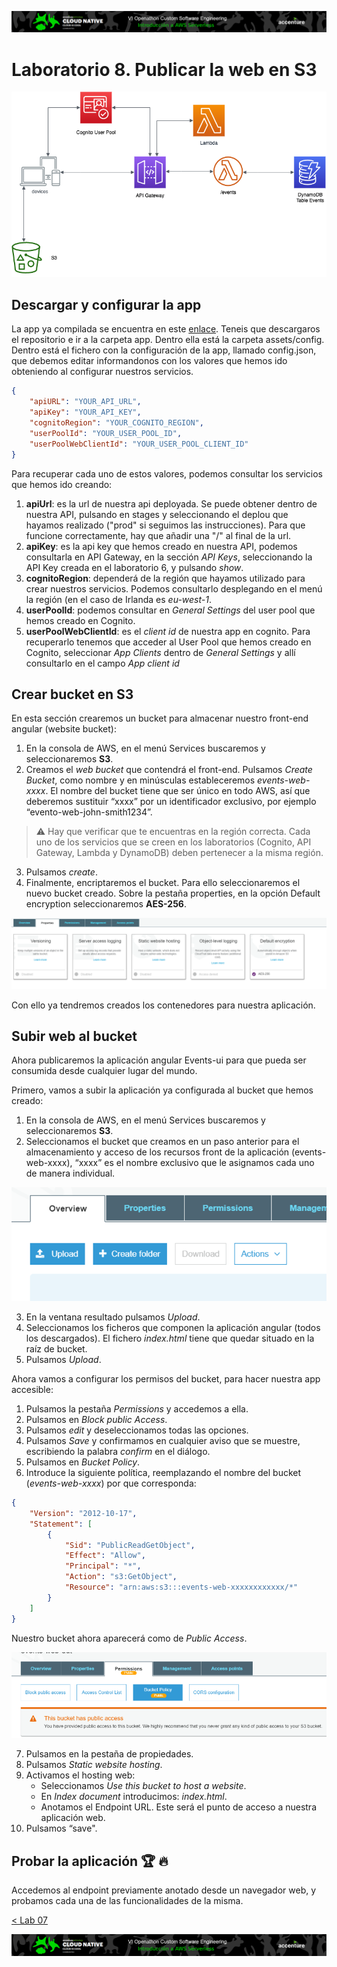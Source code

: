 <p align="center">
    <img src="../resources/header.png">
</p>

# Laboratorio 8. Publicar la web en S3

<p align="center">
    <img src="resources/s3.png"/>
</p>

## Descargar y configurar la app

La app ya compilada se encuentra en este [enlace](../app). Teneis que descargaros el repositorio e ir a la carpeta app. Dentro ella está la carpeta assets/config. Dentro está el fichero con la configuración de la app, llamado config.json, que debemos editar informandonos con los valores que hemos ido obteniendo al configurar nuestros servicios.

```json
{
    "apiURL": "YOUR_API_URL",
    "apiKey": "YOUR_API_KEY",
    "cognitoRegion": "YOUR_COGNITO_REGION",
    "userPoolId": "YOUR_USER_POOL_ID",
    "userPoolWebClientId": "YOUR_USER_POOL_CLIENT_ID"
}
```

Para recuperar cada uno de estos valores, podemos consultar los servicios que hemos ido creando:

1. **apiUrl**: es la url de nuestra api deployada. Se puede obtener dentro de nuestra API, pulsando en stages y seleccionando el deplou que hayamos realizado ("prod" si seguimos las instrucciones). Para que funcione correctamente, hay que añadir una "/" al final de la url.
2. **apiKey**: es la api key que hemos creado en nuestra API, podemos consultarla en API Gateway, en la sección *API Keys*, seleccionando la API Key creada en el laboratorio 6, y pulsando *show*.
3. **cognitoRegion**: dependerá de la región que hayamos utilizado para crear nuestros servicios. Podemos consultarlo desplegando en el menú la región (en el caso de Irlanda es *eu-west-1*.
4. **userPoolId**: podemos consultar en *General Settings* del user pool que hemos creado en Cognito.
5. **userPoolWebClientId**: es el *client id* de nuestra app en cognito. Para recuperarlo tenemos que acceder al User Pool que hemos creado en Cognito, seleccionar *App Clients* dentro de *General Settings* y allí consultarlo en el campo *App client id*

## Crear bucket en S3

En esta sección crearemos un bucket para almacenar nuestro front-end angular (website bucket):
1.	En la consola de AWS, en el menú Services buscaremos y seleccionaremos **S3**.
2.	Creamos el *web bucket* que contendrá el front-end. Pulsamos *Create Bucket*, como nombre y en minúsculas estableceremos 
*events-web-xxxx*. El nombre del bucket tiene que ser único en todo AWS, así que deberemos sustituir “xxxx” por un identificador exclusivo, por ejemplo “evento-web-john-smith1234”.
> :warning: Hay que verificar que te encuentras en la región correcta. Cada uno de los servicios que se creen en los laboratorios (Cognito, API Gateway, Lambda y DynamoDB) deben pertenecer a la misma región.
3.	Pulsamos *create*.
4.  Finalmente, encriptaremos el bucket. Para ello seleccionaremos el nuevo bucket creado. Sobre la pestaña properties, en la opción Default encryption seleccionaremos **AES-256**.
<p align="center">
    <img src="resources/img_3.png"/>
</p>
Con ello ya tendremos creados los contenedores para nuestra aplicación.

## Subir web al bucket
Ahora publicaremos la aplicación angular Events-ui para que pueda ser consumida desde cualquier lugar del mundo.

Primero, vamos a subir la aplicación ya configurada al bucket que hemos creado:
1.	En la consola de AWS, en el menú Services buscaremos y seleccionaremos **S3**.
2.	Seleccionamos el bucket que creamos en un paso anterior para el almacenamiento y acceso de los recursos front de la aplicación (events-web-xxxx), “xxxx” es el nombre exclusivo que le asignamos cada uno de manera individual.

<p align="center">
    <img src="resources/img_1.png">
</p>

3.	En la ventana resultado pulsamos *Upload*.
4.	Seleccionamos los ficheros que componen la aplicación angular (todos los descargados). El fichero *index.html* tiene que quedar situado en la raíz de bucket.
5.	Pulsamos *Upload*.

Ahora vamos a configurar los permisos del bucket, para hacer nuestra app accesible:

1.	Pulsamos la pestaña *Permissions* y accedemos a ella.
2.	Pulsamos en *Block public Access*.
3.	Pulsamos *edit* y deseleccionamos todas las opciones.
4.	Pulsamos *Save* y confirmamos en cualquier aviso que se muestre, escribiendo la palabra *confirm* en el diálogo.
5.	Pulsamos en *Bucket Policy*.
6.	Introduce la siguiente política, reemplazando el nombre del bucket (*events-web-xxxx*) por que corresponda:
```json
{
    "Version": "2012-10-17",
    "Statement": [
        {
            "Sid": "PublicReadGetObject",
            "Effect": "Allow",
            "Principal": "*",
            "Action": "s3:GetObject",
            "Resource": "arn:aws:s3:::events-web-xxxxxxxxxxxx/*"
        }
    ]
}
```
Nuestro bucket ahora aparecerá como de *Public Access*.

<p align="center">
    <img src="resources/img_2.png">
</p>

7.	Pulsamos en la pestaña de propiedades.
8.	Pulsamos *Static website hosting*.
9.	Activamos el hosting web:
    * Seleccionamos *Use this bucket to host a website*.
    * En *Index document* introducimos: *index.html*.
    * Anotamos el Endpoint URL. Este será el punto de acceso a nuestra aplicación web.
10.	Pulsamos “save".

## Probar la aplicación :trophy: :fire:

Accedemos al endpoint previamente anotado desde un navegador web, y probamos cada una de las funcionalidades de la misma.

[< Lab 07](../lab-07)

<p align="center">
    <img src="../resources/header.png">
</p>
